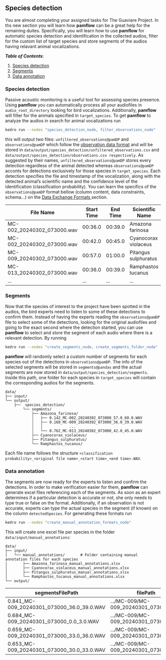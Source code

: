 ## Species detection

You are almost completing your assigned tasks for The Guaviare Project. In ths new section you will learn how **pamflow** can be a great help for the remaining duites. Specifically, you will learn how to use **pamflow** for automatic species detection and identification in the collected audios, filter for the custom list of target species and store segments of the audios having relavant animal vocalizations. 


***Table of Contents***:  
1. [Species detection](#species-detection)
2. [Segments](#segments)
3. [Data annotation](#data-annotation)

### Species detection
Passive acoustic monitoring is a useful tool for assessing species presence. Using **pamflow** you can automatically process all your audiofiles in `audio_root_directory` looking for bird vocalizations. Additionally, **pamflow** will filter for the animals specified in `target_species`.  To get **pamflow** to analyze the audios in search for animal vocalizations run 

```bash
kedro run --nodes "species_detection_node, filter_observations_node"
```

this will output two files: `unfiltered_observations@pamDP` and `observations@pamDP` which follow the [observation data format](../data_exchange_format.md#getting-started) and will be stored in `data/output/species_detection/unfiltered_observations.csv` and `data/output/species_detection/observations.csv respectively`. As suggested by their names, `unfiltered_observations@pamDP` stores every detection regardless of the animal detected whereas `observations@pamDP` acconts for detections exclusively for those species in `target_species`. Each detection specifies the file and timestamp of the vocalization, along with the detected animal’s scientific name and the confidence level of the identification (classification probability). You can learn the specifics  of the `observations@pamDP` format bellow (column content, data constraints, schema...) on the [Data Exchange Formats ](../data_exchange_format.md#Observations)  section.

| File Name                     | Start Time | End Time | Scientific Name         | ... | classificationProbability |
|-------------------------------|------------|----------|-------------------------|-----|---------------------------|
| MC-002_20240302_073000.wav    | 00:36.0    | 00:39.0  | Amazona farinosa        | ... | 0.168                     |
| MC-002_20240302_073000.wav    | 00:42.0    | 00:45.0  | Cyanocorax violaceus    | ... | 0.285                     |
| MC-009_20240302_073000.wav    | 00:57.0    | 01:00.0  | Pitangus sulphuratus    | ... | 0.142                     |
| MC-013_20240302_073000.wav    | 00:36.0    | 00:39.0  | Ramphastos tucanus      | ... | 0.762                     |
| ...                           | ...        | ...      | ...                     | ... | ...                       |

### Segments

Now that the species of interest to the project have been spotted in the audios, the bird experts need to listen to some of these detections to confirm them. Instead of having the experts reading the `observations@pamDP` file to select some of the detections, looking for the original audiofiles and going to the exact second where the detection started, you can use **pamflow** to select and store the segment of each audio where there is a relevant detection. By running

```bash
kedro run --nodes "create_segments_node, create_segments_folder_node"
```

**pamflow** will randomly select a custom number of segments for each species out of the detections in `observations@pamDP`. The info of the selected segments will be stored in `segments@pandas` and the actual segments are now stored in `data/output/species_detection/segments`. Inside this path, one folder for each species in `target_species` will contain the corresponding audios for the segments.

``` 
data/
├── input/                        
└── output/                       
    ├──  species_detection/                    
        └── segments/                    
            ├── Amazona_farinosa/        
            │   ├── 0.142_MC-002_20240302_073000_57.0_60.0.WAV
            │   ├── 0.168_MC-009_20240302_073000_36.0_39.0.WAV
            │   │            ...
            │   └── 0.762_MC-013_20240302_073000_42.0_45.0.WAV      
            ├── Cyanocorax_violaceus/    
            ├── Pitangus_sulphuratus/    
            └── Ramphastos_tucanus/              
```
Each file name follows the structure `<classification probability>_<original file name>_<start time>_<end time>.WAV`. 

### Data annotation 

The segments are now ready for the experts to listen and confirm the detections. In order to make verification easier for them, **pamflow** can generate excel files referencing each of the segments. As soon as an expert determines if a particular detection is accurate or not, she only needs to type true or false on the format.  Additionally, if an observation is not accurate, experts can type the actual species in the segment (if known) on the column `detectedSpecies`. For generating these formats run 

```bash
kedro run --nodes "create_manual_annotation_formats_node"
```

This will create one excel file per species in the folder `data/input/manual_annotations`:


``` 
data/
├── input/                        
│   └── manual_annotations/       # Folder containing manual annotation files for each species
│       ├── Amazona_farinosa_manual_annotations.xlsx
│       ├── Cyanocorax_violaceus_manual_annotations.xlsx
│       ├── Pitangus_sulphuratus_manual_annotations.xlsx
│       └── Ramphastos_tucanus_manual_annotations.xlsx
└── output/             
```

| segmentsFilePath                                      | filePath                                    | classificationProbability | eventStart | eventEnd | scientificName     | positive | detectedSpecies |
|-------------------------------------------------------|---------------------------------------------|---------------------------|------------|----------|-------------------|----------|----------------|
| 0.841_MC-009_20240301_073000_36.0_39.0.WAV            | .../MC-009/MC-009_20240301_073000.WAV       | 0.841                     | 36         | 39       | Amazona farinosa  |          |                |
| 0.684_MC-009_20240301_073000_0.0_3.0.WAV              | .../MC-009/MC-009_20240301_073000.WAV       | 0.684                     | 0          | 3        | Amazona farinosa  |          |                |
| 0.659_MC-009_20240301_073000_33.0_36.0.WAV            | .../MC-009/MC-009_20240301_073000.WAV       | 0.659                     | 33         | 36       | Amazona farinosa  |          |                |
| 0.653_MC-009_20240301_073000_30.0_33.0.WAV            | .../MC-009/MC-009_20240301_073000.WAV       | 0.653                     | 30         | 33       | Amazona farinosa  |          |                |